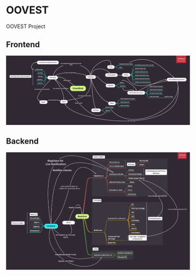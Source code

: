 # OOVEST
OOVEST Project

## Frontend
![OOVEST Frontend](https://github.com/AHReccese/OOVEST/blob/main/Front-End.png)

## Backend
![OOVEST Frontend](https://github.com/AHReccese/OOVEST/blob/main/OOVEST-Ecosystem.png)
